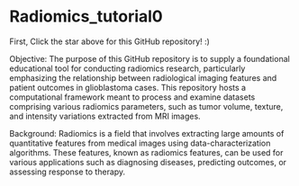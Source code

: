 # Radiomics_tutorial0

First, Click the star above for this GitHub repository! :)

Objective: The purpose of this GitHub repository is to supply a foundational educational tool for conducting radiomics research, particularly emphasizing the relationship between radiological imaging features and patient outcomes in glioblastoma cases. This repository hosts a computational framework meant to process and examine datasets comprising various radiomics parameters, such as tumor volume, texture, and intensity variations extracted from MRI images.

Background:
Radiomics is a field that involves extracting large amounts of quantitative features from medical images using data-characterization algorithms. These features, known as radiomics features, can be used for various applications such as diagnosing diseases, predicting outcomes, or assessing response to therapy.

